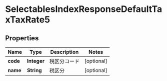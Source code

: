 

# SelectablesIndexResponseDefaultTaxTaxRate5


## Properties

Name | Type | Description | Notes
------------ | ------------- | ------------- | -------------
**code** | **Integer** | 税区分コード |  [optional]
**name** | **String** | 税区分 |  [optional]




